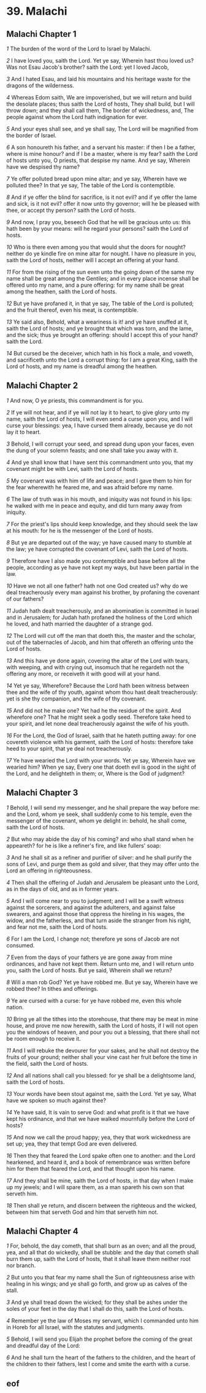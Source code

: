 
# 39. Malachi

## Malachi Chapter 1

*1* The burden of the word of the Lord to Israel by Malachi.

*2* I have loved you, saith the Lord. Yet ye say, Wherein hast thou loved us? Was not Esau Jacob's brother? saith the Lord: yet I loved Jacob,

*3* And I hated Esau, and laid his mountains and his heritage waste for the dragons of the wilderness.

*4* Whereas Edom saith, We are impoverished, but we will return and build the desolate places; thus saith the Lord of hosts, They shall build, but I will throw down; and they shall call them, The border of wickedness, and, The people against whom the Lord hath indignation for ever.

*5* And your eyes shall see, and ye shall say, The Lord will be magnified from the border of Israel.

*6* A son honoureth his father, and a servant his master: if then I be a father, where is mine honour? and if I be a master, where is my fear? saith the Lord of hosts unto you, O priests, that despise my name. And ye say, Wherein have we despised thy name?

*7* Ye offer polluted bread upon mine altar; and ye say, Wherein have we polluted thee? In that ye say, The table of the Lord is contemptible.

*8* And if ye offer the blind for sacrifice, is it not evil? and if ye offer the lame and sick, is it not evil? offer it now unto thy governor; will he be pleased with thee, or accept thy person? saith the Lord of hosts.

*9* And now, I pray you, beseech God that he will be gracious unto us: this hath been by your means: will he regard your persons? saith the Lord of hosts.

*10* Who is there even among you that would shut the doors for nought? neither do ye kindle fire on mine altar for nought. I have no pleasure in you, saith the Lord of hosts, neither will I accept an offering at your hand.

*11* For from the rising of the sun even unto the going down of the same my name shall be great among the Gentiles; and in every place incense shall be offered unto my name, and a pure offering: for my name shall be great among the heathen, saith the Lord of hosts.

*12* But ye have profaned it, in that ye say, The table of the Lord is polluted; and the fruit thereof, even his meat, is contemptible.

*13* Ye said also, Behold, what a weariness is it! and ye have snuffed at it, saith the Lord of hosts; and ye brought that which was torn, and the lame, and the sick; thus ye brought an offering: should I accept this of your hand? saith the Lord.

*14* But cursed be the deceiver, which hath in his flock a male, and voweth, and sacrificeth unto the Lord a corrupt thing: for I am a great King, saith the Lord of hosts, and my name is dreadful among the heathen.


## Malachi Chapter 2

*1* And now, O ye priests, this commandment is for you.

*2* If ye will not hear, and if ye will not lay it to heart, to give glory unto my name, saith the Lord of hosts, I will even send a curse upon you, and I will curse your blessings: yea, I have cursed them already, because ye do not lay it to heart.

*3* Behold, I will corrupt your seed, and spread dung upon your faces, even the dung of your solemn feasts; and one shall take you away with it.

*4* And ye shall know that I have sent this commandment unto you, that my covenant might be with Levi, saith the Lord of hosts.

*5* My covenant was with him of life and peace; and I gave them to him for the fear wherewith he feared me, and was afraid before my name.

*6* The law of truth was in his mouth, and iniquity was not found in his lips: he walked with me in peace and equity, and did turn many away from iniquity.

*7* For the priest's lips should keep knowledge, and they should seek the law at his mouth: for he is the messenger of the Lord of hosts.

*8* But ye are departed out of the way; ye have caused many to stumble at the law; ye have corrupted the covenant of Levi, saith the Lord of hosts.

*9* Therefore have I also made you contemptible and base before all the people, according as ye have not kept my ways, but have been partial in the law.

*10* Have we not all one father? hath not one God created us? why do we deal treacherously every man against his brother, by profaning the covenant of our fathers?

*11* Judah hath dealt treacherously, and an abomination is committed in Israel and in Jerusalem; for Judah hath profaned the holiness of the Lord which he loved, and hath married the daughter of a strange god.

*12* The Lord will cut off the man that doeth this, the master and the scholar, out of the tabernacles of Jacob, and him that offereth an offering unto the Lord of hosts.

*13* And this have ye done again, covering the altar of the Lord with tears, with weeping, and with crying out, insomuch that he regardeth not the offering any more, or receiveth it with good will at your hand.

*14* Yet ye say, Wherefore? Because the Lord hath been witness between thee and the wife of thy youth, against whom thou hast dealt treacherously: yet is she thy companion, and the wife of thy covenant.

*15* And did not he make one? Yet had he the residue of the spirit. And wherefore one? That he might seek a godly seed. Therefore take heed to your spirit, and let none deal treacherously against the wife of his youth.

*16* For the Lord, the God of Israel, saith that he hateth putting away: for one covereth violence with his garment, saith the Lord of hosts: therefore take heed to your spirit, that ye deal not treacherously.

*17* Ye have wearied the Lord with your words. Yet ye say, Wherein have we wearied him? When ye say, Every one that doeth evil is good in the sight of the Lord, and he delighteth in them; or, Where is the God of judgment?


## Malachi Chapter 3

*1* Behold, I will send my messenger, and he shall prepare the way before me: and the Lord, whom ye seek, shall suddenly come to his temple, even the messenger of the covenant, whom ye delight in: behold, he shall come, saith the Lord of hosts.

*2* But who may abide the day of his coming? and who shall stand when he appeareth? for he is like a refiner's fire, and like fullers' soap:

*3* And he shall sit as a refiner and purifier of silver: and he shall purify the sons of Levi, and purge them as gold and silver, that they may offer unto the Lord an offering in righteousness.

*4* Then shall the offering of Judah and Jerusalem be pleasant unto the Lord, as in the days of old, and as in former years.

*5* And I will come near to you to judgment; and I will be a swift witness against the sorcerers, and against the adulterers, and against false swearers, and against those that oppress the hireling in his wages, the widow, and the fatherless, and that turn aside the stranger from his right, and fear not me, saith the Lord of hosts.

*6* For I am the Lord, I change not; therefore ye sons of Jacob are not consumed.

*7* Even from the days of your fathers ye are gone away from mine ordinances, and have not kept them. Return unto me, and I will return unto you, saith the Lord of hosts. But ye said, Wherein shall we return?

*8* Will a man rob God? Yet ye have robbed me. But ye say, Wherein have we robbed thee? In tithes and offerings.

*9* Ye are cursed with a curse: for ye have robbed me, even this whole nation.

*10* Bring ye all the tithes into the storehouse, that there may be meat in mine house, and prove me now herewith, saith the Lord of hosts, if I will not open you the windows of heaven, and pour you out a blessing, that there shall not be room enough to receive it.

*11* And I will rebuke the devourer for your sakes, and he shall not destroy the fruits of your ground; neither shall your vine cast her fruit before the time in the field, saith the Lord of hosts.

*12* And all nations shall call you blessed: for ye shall be a delightsome land, saith the Lord of hosts.

*13* Your words have been stout against me, saith the Lord. Yet ye say, What have we spoken so much against thee?

*14* Ye have said, It is vain to serve God: and what profit is it that we have kept his ordinance, and that we have walked mournfully before the Lord of hosts?

*15* And now we call the proud happy; yea, they that work wickedness are set up; yea, they that tempt God are even delivered.

*16* Then they that feared the Lord spake often one to another: and the Lord hearkened, and heard it, and a book of remembrance was written before him for them that feared the Lord, and that thought upon his name.

*17* And they shall be mine, saith the Lord of hosts, in that day when I make up my jewels; and I will spare them, as a man spareth his own son that serveth him.

*18* Then shall ye return, and discern between the righteous and the wicked, between him that serveth God and him that serveth him not.


## Malachi Chapter 4

*1* For, behold, the day cometh, that shall burn as an oven; and all the proud, yea, and all that do wickedly, shall be stubble: and the day that cometh shall burn them up, saith the Lord of hosts, that it shall leave them neither root nor branch.

*2* But unto you that fear my name shall the Sun of righteousness arise with healing in his wings; and ye shall go forth, and grow up as calves of the stall.

*3* And ye shall tread down the wicked; for they shall be ashes under the soles of your feet in the day that I shall do this, saith the Lord of hosts.

*4* Remember ye the law of Moses my servant, which I commanded unto him in Horeb for all Israel, with the statutes and judgments.

*5* Behold, I will send you Elijah the prophet before the coming of the great and dreadful day of the Lord:

*6* And he shall turn the heart of the fathers to the children, and the heart of the children to their fathers, lest I come and smite the earth with a curse.


## eof
